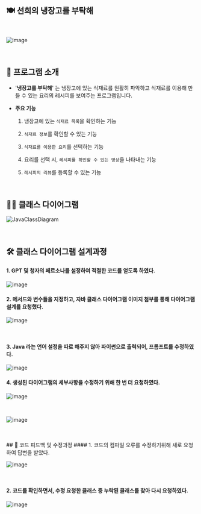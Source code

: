 ## 🍽 선희의 냉장고를 부탁해
<br/>

   ![image](https://github.com/user-attachments/assets/66fdae1d-1752-4762-a5d3-74e387f2dd7b)
   
<br/>

## 📝 프로그램 소개

- '**냉장고를 부탁해**' 는 냉장고에 있는 식재료를 원활히 파악하고 식재료를 이용해 만들 수 있는 요리의 레시피를 보여주는 프로그램입니다. 

- **주요 기능**

    1.  냉장고에 있는 `식재료 목록`을 확인하는 기능

    2.  `식재료 정보`를 확인할 수 있는 기능

    3.  `식재료를 이용한 요리`를 선택하는 기능

    4.  요리를 선택 시, `레시피를 확인할 수 있는 영상`을 나타내는 기능

    5.  `레시피의 리뷰`를 등록할 수 있는 기능
<br/>
 
## 🙋‍♀️ 클래스 다이어그램 
  
![JavaClassDiagram](https://github.com/user-attachments/assets/75efc713-8aca-44ec-89be-e01ac2fd3181)

<br/>

## 🛠 클래스 다이어그램 설계과정
#### 1. GPT 및 청자의 페르소나를 설정하여 적절한 코드를 얻도록 하였다.
  
   ![image](https://github.com/user-attachments/assets/68439966-c0d3-4235-a9ef-1b3191a6f6c9)
<br/>

#### 2. 메서드와 변수들을 지정하고, 자바 클래스 다이어그램 이미지 첨부를 통해 다이어그램 설계를 요청했다.


![image](https://github.com/user-attachments/assets/469f47d3-09df-47eb-b0ea-7bf678fa38c4)

<br/>

#### 3. Java 라는 언어 설정을 따로 해주지 않아 파이썬으로 출력되어, 프롬프트를 수정하였다.

![image](https://github.com/user-attachments/assets/08247916-c869-45a8-aae1-b46bfdc0a435)
<br/>

   
#### 4. 생성된 다이어그램의 세부사항을 수정하기 위해 한 번 더 요청하였다.

   ![image](https://github.com/user-attachments/assets/8c0958a3-2318-43c8-b441-e3469de4a136)

   
<br/>

   ![image](https://github.com/user-attachments/assets/352a2740-a672-48ad-b8b4-47329efe8689)
   
<br/>

<br/>
## 🔧 코드 피드백 및 수정과정
#### 1. 코드의 컴파일 오류를 수정하기위해 새로 요청하여 답변을 받았다.

   ![image](https://github.com/user-attachments/assets/d1b1f986-bbd6-4e94-8af4-cb9d4e03c7b1)
   
<br/>

#### 2. 코드를 확인하면서, 수정 요청한 클래스 중 누락된 클래스를 찾아 다시 요청하였다.
 
   ![image](https://github.com/user-attachments/assets/f958ac9e-53f5-4d15-b307-fcf00a5aa883)
   
<br/>





